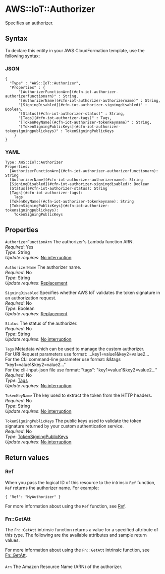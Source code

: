 # AWS::IoT::Authorizer<a name="aws-resource-iot-authorizer"></a>

Specifies an authorizer\.

## Syntax<a name="aws-resource-iot-authorizer-syntax"></a>

To declare this entity in your AWS CloudFormation template, use the following syntax:

### JSON<a name="aws-resource-iot-authorizer-syntax.json"></a>

```
{
  "Type" : "AWS::IoT::Authorizer",
  "Properties" : {
      "[AuthorizerFunctionArn](#cfn-iot-authorizer-authorizerfunctionarn)" : String,
      "[AuthorizerName](#cfn-iot-authorizer-authorizername)" : String,
      "[SigningDisabled](#cfn-iot-authorizer-signingdisabled)" : Boolean,
      "[Status](#cfn-iot-authorizer-status)" : String,
      "[Tags](#cfn-iot-authorizer-tags)" : Tags,
      "[TokenKeyName](#cfn-iot-authorizer-tokenkeyname)" : String,
      "[TokenSigningPublicKeys](#cfn-iot-authorizer-tokensigningpublickeys)" : TokenSigningPublicKeys
    }
}
```

### YAML<a name="aws-resource-iot-authorizer-syntax.yaml"></a>

```
Type: AWS::IoT::Authorizer
Properties: 
  [AuthorizerFunctionArn](#cfn-iot-authorizer-authorizerfunctionarn): String
  [AuthorizerName](#cfn-iot-authorizer-authorizername): String
  [SigningDisabled](#cfn-iot-authorizer-signingdisabled): Boolean
  [Status](#cfn-iot-authorizer-status): String
  [Tags](#cfn-iot-authorizer-tags): 
    Tags
  [TokenKeyName](#cfn-iot-authorizer-tokenkeyname): String
  [TokenSigningPublicKeys](#cfn-iot-authorizer-tokensigningpublickeys): 
    TokenSigningPublicKeys
```

## Properties<a name="aws-resource-iot-authorizer-properties"></a>

`AuthorizerFunctionArn`  <a name="cfn-iot-authorizer-authorizerfunctionarn"></a>
The authorizer's Lambda function ARN\.  
*Required*: Yes  
*Type*: String  
*Update requires*: [No interruption](https://docs.aws.amazon.com/AWSCloudFormation/latest/UserGuide/using-cfn-updating-stacks-update-behaviors.html#update-no-interrupt)

`AuthorizerName`  <a name="cfn-iot-authorizer-authorizername"></a>
The authorizer name\.  
*Required*: No  
*Type*: String  
*Update requires*: [Replacement](https://docs.aws.amazon.com/AWSCloudFormation/latest/UserGuide/using-cfn-updating-stacks-update-behaviors.html#update-replacement)

`SigningDisabled`  <a name="cfn-iot-authorizer-signingdisabled"></a>
Specifies whether AWS IoT validates the token signature in an authorization request\.  
*Required*: No  
*Type*: Boolean  
*Update requires*: [Replacement](https://docs.aws.amazon.com/AWSCloudFormation/latest/UserGuide/using-cfn-updating-stacks-update-behaviors.html#update-replacement)

`Status`  <a name="cfn-iot-authorizer-status"></a>
The status of the authorizer\.  
*Required*: No  
*Type*: String  
*Update requires*: [No interruption](https://docs.aws.amazon.com/AWSCloudFormation/latest/UserGuide/using-cfn-updating-stacks-update-behaviors.html#update-no-interrupt)

`Tags`  <a name="cfn-iot-authorizer-tags"></a>
Metadata which can be used to manage the custom authorizer\.  
For URI Request parameters use format: \.\.\.key1=value1&key2=value2\.\.\.  
For the CLI command\-line parameter use format: &&tags "key1=value1&key2=value2\.\.\."  
For the cli\-input\-json file use format: "tags": "key1=value1&key2=value2\.\.\."
*Required*: No  
*Type*: [Tags](aws-properties-iot-authorizer-tags.md)  
*Update requires*: [No interruption](https://docs.aws.amazon.com/AWSCloudFormation/latest/UserGuide/using-cfn-updating-stacks-update-behaviors.html#update-no-interrupt)

`TokenKeyName`  <a name="cfn-iot-authorizer-tokenkeyname"></a>
The key used to extract the token from the HTTP headers\.  
*Required*: No  
*Type*: String  
*Update requires*: [No interruption](https://docs.aws.amazon.com/AWSCloudFormation/latest/UserGuide/using-cfn-updating-stacks-update-behaviors.html#update-no-interrupt)

`TokenSigningPublicKeys`  <a name="cfn-iot-authorizer-tokensigningpublickeys"></a>
The public keys used to validate the token signature returned by your custom authentication service\.  
*Required*: No  
*Type*: [TokenSigningPublicKeys](aws-properties-iot-authorizer-tokensigningpublickeys.md)  
*Update requires*: [No interruption](https://docs.aws.amazon.com/AWSCloudFormation/latest/UserGuide/using-cfn-updating-stacks-update-behaviors.html#update-no-interrupt)

## Return values<a name="aws-resource-iot-authorizer-return-values"></a>

### Ref<a name="aws-resource-iot-authorizer-return-values-ref"></a>

 When you pass the logical ID of this resource to the intrinsic `Ref` function, `Ref` returns the authorizer name\. For example:

 `{ "Ref": "MyAuthorizer" }` 

For more information about using the `Ref` function, see [Ref](https://docs.aws.amazon.com/AWSCloudFormation/latest/UserGuide/intrinsic-function-reference-ref.html)\.

### Fn::GetAtt<a name="aws-resource-iot-authorizer-return-values-fn--getatt"></a>

The `Fn::GetAtt` intrinsic function returns a value for a specified attribute of this type\. The following are the available attributes and sample return values\.

For more information about using the `Fn::GetAtt` intrinsic function, see [Fn::GetAtt](https://docs.aws.amazon.com/AWSCloudFormation/latest/UserGuide/intrinsic-function-reference-getatt.html)\.

#### <a name="aws-resource-iot-authorizer-return-values-fn--getatt-fn--getatt"></a>

`Arn`  <a name="Arn-fn::getatt"></a>
The Amazon Resource Name \(ARN\) of the authorizer\.
